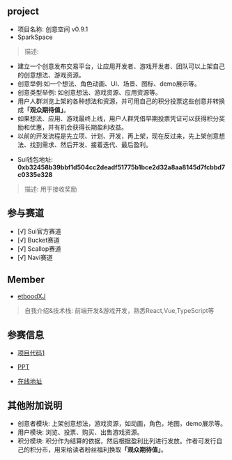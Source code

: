 ## project
- 项目名称: 创意空间  v0.9.1
- SparkSpace

> 描述: 
* 建立一个创意发布交易平台，让应用开发者、游戏开发者、团队可以上架自己的创意想法、游戏资源。
* 创意举例:如一个想法、角色动画、UI、场景、图标、demo展示等。
* 创意类型举例: 如创意想法、游戏资源、应用资源等。
* 用户人群浏览上架的各种想法和资源，并可用自己的积分投票这些创意并转换成<B>「观众期待值」</B>。
* 如果想法、应用、游戏最终上线，用户人群凭借早期投票凭证可以获得积分奖励和优惠，并有机会获得长期盈利收益。
* 以前的开发流程是先立项、计划、开发，再上架，现在反过来，先上架创意想法、找到需求、然后开发、接着迭代、最后盈利。


- Sui钱包地址: **0xb32458b39bbf1d504cc2deadf51775b1bce2d32a8aa8145d7fcbbd7c0335e328**
> 描述: 用于接收奖励

## 参与赛道
- [√] Sui官方赛道
- [√] Bucket赛道
- [√] Scallop赛道
- [√] Navi赛道

## Member
- [etboodXJ](https://github.com/etboodXJ)
> 自我介绍&技术栈: 前端开发&游戏开发，熟悉React,Vue,TypeScript等

## 参赛信息
- [项目代码1](https://github.com/etboodXJ/DeGameTropicalIsLand)

- [PPT](https://github.com/etboodXJ/DeGameTropicalIsLand/blob/main/SparkSpace.pptx)
- [在线地址](https://sparkspace.wal.app)

## 其他附加说明
* 创意者模块: 上架创意想法，游戏资源，如动画，角色，地图，demo展示等。
* 用户模块: 浏览、投票、购买、出售游戏资源。
* 积分模块: 积分作为结算的依据，然后根据盈利比列进行发放。作者可发行自己的积分币，用来给读者粉丝福利换取<B>「观众期待值」</B>。

